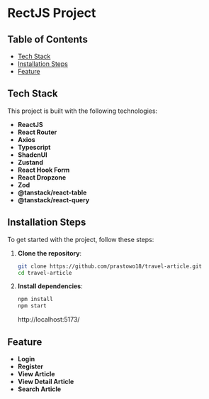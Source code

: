 # RectJS Project

## Table of Contents

- [Tech Stack](#tech-stack)
- [Installation Steps](#installation-steps)
- [Feature](#feature)

## Tech Stack

This project is built with the following technologies:

- **ReactJS**
- **React Router**
- **Axios**
- **Typescript**
- **ShadcnUI**
- **Zustand**
- **React Hook Form**
- **React Dropzone**
- **Zod**
- **@tanstack/react-table**
- **@tanstack/react-query**

## Installation Steps

To get started with the project, follow these steps:

1. **Clone the repository**:

   ```bash
   git clone https://github.com/prastowo18/travel-article.git
   cd travel-article
   ```

2. **Install dependencies**:
   ```bash
   npm install
   npm start
   ```
   http://localhost:5173/

## Feature

- **Login**
- **Register**
- **View Article**
- **View Detail Article**
- **Search Article**
